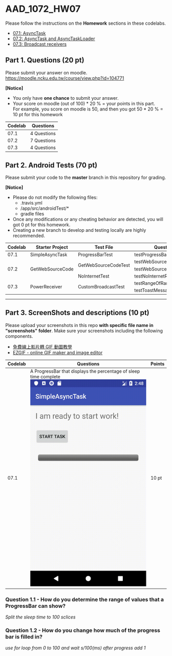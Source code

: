 # AAD_1072_HW07

Please follow the instructions on the **Homework** sections in these codelabs.

- [07.1: AsyncTask](https://codelabs.developers.google.com/codelabs/android-training-create-asynctask/index.html?index=..%2F..%2Fandroid-training#9)
- [07.2: AsyncTask and AsyncTaskLoader](https://codelabs.developers.google.com/codelabs/android-training-asynctask-asynctaskloader/index.html?index=..%2F..%2Fandroid-training#10)
- [07.3: Broadcast receivers](https://codelabs.developers.google.com/codelabs/android-training-broadcast-receivers/index.html?index=..%2F..%2Fandroid-training#9)

## Part 1. Questions (20 pt)
Please submit your answer on moodle.
<https://moodle.ncku.edu.tw/course/view.php?id=104771>

**[Notice]** 
- You only have **one chance** to submit your answer.
- Your score on moodle (out of 100) * 20 % = your points in this part. <br>
For example, you score on moodle is 50, and then you got 50 * 20 % = 10 pt for this homework

| Codelab | Questions |
| --- | ----------- |
| 07.1 | 4 Questions |
| 07.2 | 7 Questions |
| 07.3 | 4 Questions |


## Part 2. Android Tests (70 pt)

Please submit your code to the **master** branch in this repository for grading.

**[Notice]** 
- Please do not modify the following files:
    - .travis.yml
    - <Project>/app/src/androidTest/*
    - gradle files
- Once any modifications or any cheating behavior are detected, you will got 0 pt for this homework.
- Creating a new branch to develop and testing locally are highly recommended.
    
<table>
    <thead>
        <tr>
            <th>Codelab</th>
            <th>Starter Project</th>
            <th>Test File</th>
            <th>Questions</th>
            <th>Points</th>
        </tr>
    </thead>
    <tbody>
        <tr>
            <td>07.1</td>
            <td>SimpleAsyncTask</td>
            <td>ProgressBarTest</td>
            <td>testProgressBarLayout</td>
            <td>10 pt</td>
        </tr>
        <tr>
            <td rowspan=3>07.2</td>
            <td rowspan=3>GetWebSourceCode</td>
            <td rowspan=2>GetWebSourceCodeTest</td>
            <td>testWebSourceCodeLayout</td>
            <td>10 pt</td>
        </tr>
        <tr>
            <td>testWebSourceCodeFunction</td>
            <td>20 pt</td>
        </tr>
        <tr>
            <td>NoInternetTest</td>
            <td>testNoInternetResponse</td>
            <td>10 pt</td>
        </tr>
        <tr>
            <td rowspan=2>07.3</td>
            <td rowspan=2>PowerReceiver</td>
            <td rowspan=2>CustomBroadcastTest</td>
            <td>testRangeOfRandomNumber</td>
            <td>10 pt</td>
        </tr>
        <tr>
            <td>testToastMessage</td>
            <td>10 pt</td>
        </tr>
    </tbody>
</table>

----
## Part 3. ScreenShots and descriptions (10 pt)

Please upload your screenshots in this repo **with specific file name in "screenshots" folder**.
Make sure your screenshots including the following components.

- [免費線上影片轉 GIF 動圖教學](https://www.kocpc.com.tw/archives/225214)
- [EZGIF - online GIF maker and image editor](https://ezgif.com/)

| Codelab | Questions | Points |
| --- | ----------- | ---|
| 07.1 |  A ProgressBar that displays the percentage of sleep time complete <br> ![screenshots/07_1-ProgressBar.gif](screenshots/07_1-ProgressBar.gif) | 10 pt |


### Question 1.1 - How do you determine the range of values that a ProgressBar can show?

*Split the sleep time to 100 sclices*

### Question 1.2 - How do you change how much of the progress bar is filled in?

*use for loop from 0 to 100 and wait s/100(ms) after progress add 1*